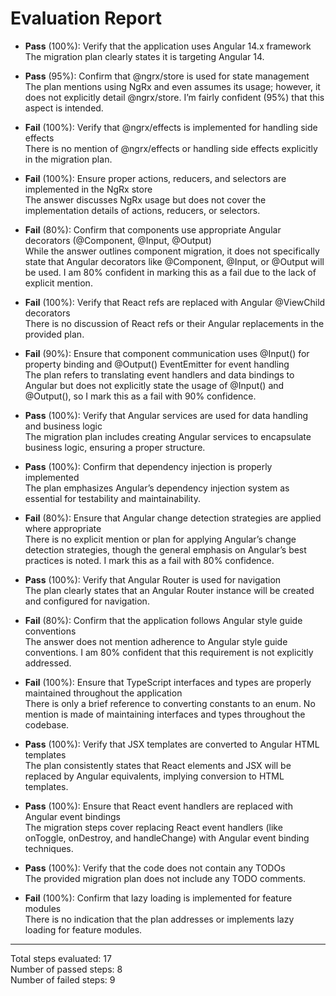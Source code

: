# Evaluation Report

- **Pass** (100%): Verify that the application uses Angular 14.x framework  
  The migration plan clearly states it is targeting Angular 14.

- **Pass** (95%): Confirm that @ngrx/store is used for state management  
  The plan mentions using NgRx and even assumes its usage; however, it does not explicitly detail @ngrx/store. I’m fairly confident (95%) that this aspect is intended.

- **Fail** (100%): Verify that @ngrx/effects is implemented for handling side effects  
  There is no mention of @ngrx/effects or handling side effects explicitly in the migration plan.

- **Fail** (100%): Ensure proper actions, reducers, and selectors are implemented in the NgRx store  
  The answer discusses NgRx usage but does not cover the implementation details of actions, reducers, or selectors.

- **Fail** (80%): Confirm that components use appropriate Angular decorators (@Component, @Input, @Output)  
  While the answer outlines component migration, it does not specifically state that Angular decorators like @Component, @Input, or @Output will be used. I am 80% confident in marking this as a fail due to the lack of explicit mention.

- **Fail** (100%): Verify that React refs are replaced with Angular @ViewChild decorators  
  There is no discussion of React refs or their Angular replacements in the provided plan.

- **Fail** (90%): Ensure that component communication uses @Input() for property binding and @Output() EventEmitter for event handling  
  The plan refers to translating event handlers and data bindings to Angular but does not explicitly state the usage of @Input() and @Output(), so I mark this as a fail with 90% confidence.

- **Pass** (100%): Verify that Angular services are used for data handling and business logic  
  The migration plan includes creating Angular services to encapsulate business logic, ensuring a proper structure.

- **Pass** (100%): Confirm that dependency injection is properly implemented  
  The plan emphasizes Angular’s dependency injection system as essential for testability and maintainability.

- **Fail** (80%): Ensure that Angular change detection strategies are applied where appropriate  
  There is no explicit mention or plan for applying Angular’s change detection strategies, though the general emphasis on Angular’s best practices is noted. I mark this as a fail with 80% confidence.

- **Pass** (100%): Verify that Angular Router is used for navigation  
  The plan clearly states that an Angular Router instance will be created and configured for navigation.

- **Fail** (80%): Confirm that the application follows Angular style guide conventions  
  The answer does not mention adherence to Angular style guide conventions. I am 80% confident that this requirement is not explicitly addressed.

- **Fail** (100%): Ensure that TypeScript interfaces and types are properly maintained throughout the application  
  There is only a brief reference to converting constants to an enum. No mention is made of maintaining interfaces and types throughout the codebase.

- **Pass** (100%): Verify that JSX templates are converted to Angular HTML templates  
  The plan consistently states that React elements and JSX will be replaced by Angular equivalents, implying conversion to HTML templates.

- **Pass** (100%): Ensure that React event handlers are replaced with Angular event bindings  
  The migration steps cover replacing React event handlers (like onToggle, onDestroy, and handleChange) with Angular event binding techniques.

- **Pass** (100%): Verify that the code does not contain any TODOs  
  The provided migration plan does not include any TODO comments.

- **Fail** (100%): Confirm that lazy loading is implemented for feature modules  
  There is no indication that the plan addresses or implements lazy loading for feature modules.

---

Total steps evaluated: 17  
Number of passed steps: 8  
Number of failed steps: 9